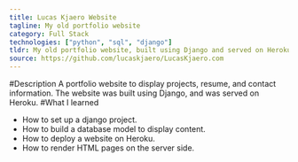 ```yaml
---
title: Lucas Kjaero Website
tagline: My old portfolio website
category: Full Stack
technologies: ["python", "sql", "django"]
tldr: My old portfolio website, built using Django and served on Heroku
source: https://github.com/lucaskjaero/LucasKjaero.com
---
```

#Description
A portfolio website to display projects, resume, and contact information. The website was built using Django, and was served on Heroku.
#What I learned
- How to set up a django project.
- How to build a database model to display content.
- How to deploy a website on Heroku.
- How to render HTML pages on the server side.
